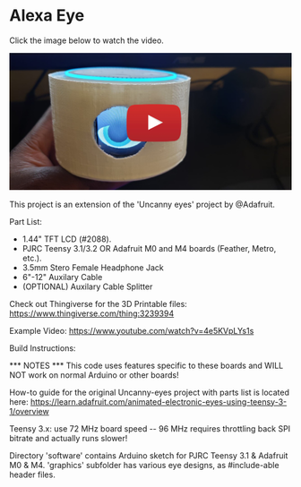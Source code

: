 # Alexa Eye

Click the image below to watch the video.

[![Watch the video](https://github.com/NickEngmann/Alexa-Eye/blob/master/imgs/youtube.png)](https://www.youtube.com/watch?v=4e5KVpLYs1s)

This project is an extension of the 'Uncanny eyes' project by @Adafruit. 

Part List:

* 1.44" TFT LCD (#2088).  
* PJRC Teensy 3.1/3.2  OR Adafruit M0 and M4 boards (Feather, Metro, etc.).
* 3.5mm Stero Female Headphone Jack
* 6"-12" Auxilary Cable
* (OPTIONAL) Auxilary Cable Splitter

Check out Thingiverse for the 3D Printable files:
https://www.thingiverse.com/thing:3239394

Example Video:
https://www.youtube.com/watch?v=4e5KVpLYs1s

Build Instructions:


*** NOTES ***
This code uses features specific to these boards and WILL NOT work on normal Arduino or other boards!

How-to guide for the original Uncanny-eyes project with parts list is located here:
https://learn.adafruit.com/animated-electronic-eyes-using-teensy-3-1/overview


Teensy 3.x: use 72 MHz board speed -- 96 MHz requires throttling back SPI bitrate and actually runs slower!

Directory 'software' contains Arduino sketch for PJRC Teensy 3.1 & Adafruit M0 & M4. 'graphics' subfolder has various eye designs, as #include-able header files.